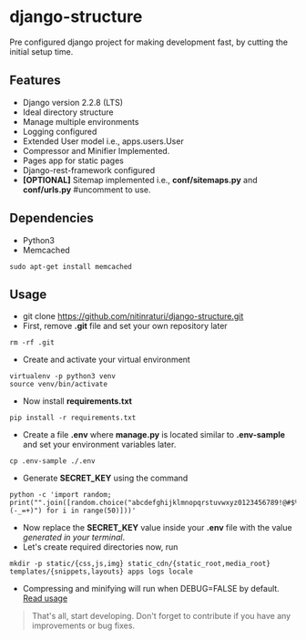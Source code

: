 # django-structure
Pre configured django project for making development fast, by cutting the initial setup time.

## Features
- Django version 2.2.8 (LTS)
- Ideal directory structure
- Manage multiple environments
- Logging configured
- Extended User model i.e., apps.users.User
- Compressor and Minifier Implemented.
- Pages app for static pages
- Django-rest-framework configured
- **[OPTIONAL]** Sitemap implemented i.e., **conf/sitemaps.py** and **conf/urls.py** #uncomment to use.

## Dependencies
- Python3
- Memcached
```
sudo apt-get install memcached
```

## Usage
- git clone https://github.com/nitinraturi/django-structure.git
- First, remove **.git** file and set your own repository later
```
rm -rf .git
```
- Create and activate your virtual environment
```
virtualenv -p python3 venv
source venv/bin/activate
```
- Now install **requirements.txt**
```
pip install -r requirements.txt
```
- Create a file **.env** where **manage.py** is located similar to **.env-sample** and set your environment variables later.
```
cp .env-sample ./.env
```
- Generate **SECRET_KEY** using the command
```
python -c 'import random; print("".join([random.choice("abcdefghijklmnopqrstuvwxyz0123456789!@#$%^&*(-_=+)") for i in range(50)]))'
```
- Now replace the **SECRET_KEY** value inside your **.env** file with the value *generated in your terminal*.
- Let's create required directories now, run
```
mkdir -p static/{css,js,img} static_cdn/{static_root,media_root} templates/{snippets,layouts} apps logs locale
```
- Compressing and minifying will run when DEBUG=FALSE by default. [Read usage](https://raturi.in/blog/compress-and-minify-files-django/)


> That's all, start developing. Don't forget to contribute if you have any improvements or bug fixes.
